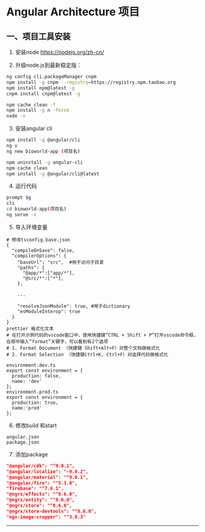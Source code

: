 # Angular Architecture 项目



## 一、项目工具安装

1.  安装node https://nodejs.org/zh-cn/

2. 升级node.js到最新稳定版：

```bash
ng config cli.packageManager cnpm
npm install -g cnpm --registry=https://registry.npm.taobao.org
npm install npm@latest -g
cnpm install cnpm@latest -g

npm cache clean -f
npm install -g n -force
node -v
```
3. 安装angular cli
```bash
npm install -g @angular/cli
ng v
ng new bioworld-app (项目名)

npm uninstall -g angular-cli
npm cache clean
npm install -g @angular/cli@latest
```
4. 运行代码
```bash
prompt $g
cls
cd bioworld-app(项目名)
ng serve -o
```
5. 导入环境变量
~~~shell
# 修改tsconfig.base.json
{
  "compileOnSave": false,
  "compilerOptions": {
    "baseUrl": "src",  #用于访问子目录
    "paths": {
      "@app/*":["app/*"],
      "@src/*":["*"],
    },
    
    ...
    
    "resolveJsonModule": true, #用于dictionary
    "esModuleInterop": true
  }
}
prettier 格式化文本 
# 在打开示例代码的vscode窗口中，使用快捷键“CTRL + Shift + P”打开vscode命令框，在框中输入“format”关键字，可以看到有2个选项 
# 1. Format Document （快捷键 Shift+Alt+F）对整个文档做格式化
# 2. Format Selection （快捷键Ctrl+K, Ctrl+F）对选择代码做格式化

environment.dev.ts
export const environment = {
  production: false,
  name: 'dev'
};
environment.prod.ts
export const environment = {
  production: true,
  name:'prod'
};
~~~
6. 修改build 和start

```shell
angular.json
package.json
```
7. 添加package

```json
"@angular/cdk": "^9.0.1",
"@angular/localize": "~9.0.2",
"@angular/material": "^9.0.1",
"@angular/fire": "^5.3.0",
"firebase": "^7.6.1",
"@ngrx/effects": "^8.6.0",
"@ngrx/entity": "^8.6.0",
"@ngrx/store": "^8.6.0",
"@ngrx/store-devtools": "^8.6.0",
"ngx-image-cropper": "^3.0.3"
```
-----




